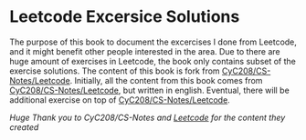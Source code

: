 # Leetcode Excersice Solutions

The purpose of this book to document the excercises I done from Leetcode, and it might benefit other people interested in the area. Due to there are huge amount of exercises in Leetcode,
the book only contains subset of the exercise solutions. The content of this book is fork from [CyC208/CS-Notes/Leetcode][1].
Initially, all the content from this book comes from [CyC208/CS-Notes/Leetcode][1], but written in english. Eventual, there will be additional
exercise on top of [CyC208/CS-Notes/Leetcode][1].

_Huge Thank you to *CyC208/CS-Notes* and *[Leetcode][2]* for the content they created_

[1]: https://github.com/CyC2018/CS-Notes/blob/master/notes/Leetcode%20%E9%A2%98%E8%A7%A3%20-%20%E7%9B%AE%E5%BD%95.md
[2]: https://leetcode.com



